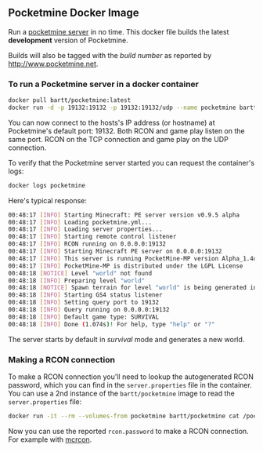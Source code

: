## Pocketmine Docker Image

Run a [pocketmine server](http://www.pocketmine.net) in no time. This docker file builds the latest __development__ version of Pocketmine. 

Builds will also be tagged with the _build number_ as reported by http://www.pocketmine.net.

### To run a Pocketmine server in a docker container

```bash
docker pull bartt/pocketmine:latest
docker run -d -p 19132:19132 -p 19132:19132/udp --name pocketmine bartt/pocketmine:latest
```

You can now connect to the hosts's IP address (or hostname) at Pocketmine's default port: 19132. Both RCON and game play listen on the same port. RCON on the TCP connection and game play on the UDP connection. 

To verify that the Pocketmine server started you can request the container's logs:

```bash
docker logs pocketmine
```

Here's typical response:

```bash
00:48:17 [INFO] Starting Minecraft: PE server version v0.9.5 alpha
00:48:17 [INFO] Loading pocketmine.yml...
00:48:17 [INFO] Loading server properties...
00:48:17 [INFO] Starting remote control listener
00:48:17 [INFO] RCON running on 0.0.0.0:19132
00:48:17 [INFO] Starting Minecraft PE server on 0.0.0.0:19132
00:48:17 [INFO] This server is running PocketMine-MP version Alpha_1.4dev-668 "絶好(Zekkou)ケーキ(Cake)" (API 1.6.0)
00:48:17 [INFO] PocketMine-MP is distributed under the LGPL License
00:48:18 [NOTICE] Level "world" not found
00:48:18 [INFO] Preparing level "world"
00:48:18 [NOTICE] Spawn terrain for level "world" is being generated in the background
00:48:18 [INFO] Starting GS4 status listener
00:48:18 [INFO] Setting query port to 19132
00:48:18 [INFO] Query running on 0.0.0.0:19132
00:48:18 [INFO] Default game type: SURVIVAL
00:48:18 [INFO] Done (1.074s)! For help, type "help" or "?"
```

The server starts by default in _survival_ mode and generates a new world.

### Making a RCON connection

To make a RCON connection you'll need to lookup the autogenerated RCON password, which you can find in the `server.properties` file in the container. You can use a 2<up>nd</sup> instance of the `bartt/pocketmine` image to read the `server.properties` file:

```bash
docker run -it --rm --volumes-from pocketmine bartt/pocketmine cat /pocketmine/server.properties
```

Now you can use the reported `rcon.password` to make a RCON connection. For example with [mcrcon](http://sourceforge.net/projects/mcrcon/).
